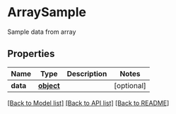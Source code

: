 # ArraySample

Sample data from array

## Properties

| Name     | Type              | Description | Notes      |
| -------- | ----------------- | ----------- | ---------- |
| **data** | [**object**](.md) |             | [optional] |

[[Back to Model list]](../README.md#documentation-for-models) [[Back to API list]](../README.md#documentation-for-api-endpoints) [[Back to README]](../README.md)

